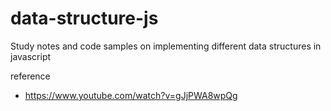 # data-structure-js
Study notes and code samples on implementing different data structures in javascript

reference
* https://www.youtube.com/watch?v=gJjPWA8wpQg
